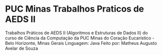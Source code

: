# PUC Minas Trabalhos Praticos de AEDS II
 Trabalhos Práticos de AEDS II (Algoritmos e Estruturas de Dados II) do curso de Ciência da Computação da PUC Minas do Coração Eucarístico - Belo Horizonte, Minas Gerais
 Linguagem: Java
 Feito por: Matheus Augusto Avelar de Souza